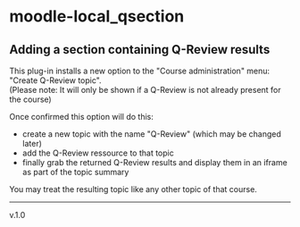 moodle-local_qsection
=
Adding a section containing Q-Review results
-
This plug-in installs a new option to the "Course administration" menu: "Create Q-Review topic".
<br>(Please note: It will only be shown if a Q-Review is not already present for the course)

Once confirmed this option will do this:
 - create a new topic with the name "Q-Review" (which may be changed later)
 - add the Q-Review ressource to that topic
 - finally grab the returned Q-Review results and display them in an iframe as part of the topic summary
 
 You may treat the resulting topic like any other topic of that course.
 
 ----
 v.1.0
 

